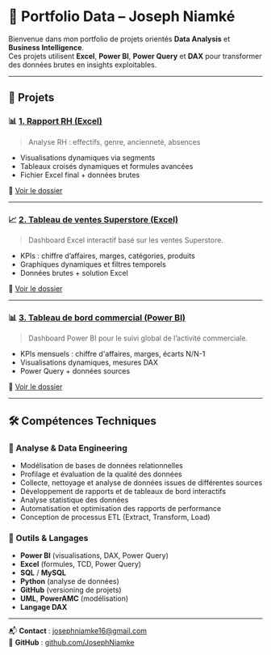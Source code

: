 # 💼 Portfolio Data – Joseph Niamké

Bienvenue dans mon portfolio de projets orientés **Data Analysis** et **Business Intelligence**.  
Ces projets utilisent **Excel**, **Power BI**, **Power Query** et **DAX** pour transformer des données brutes en insights exploitables.

---

## 📁 Projets

### 📊 [1. Rapport RH (Excel)](./Rapport%20RH)

> Analyse RH : effectifs, genre, ancienneté, absences

- Visualisations dynamiques via segments
- Tableaux croisés dynamiques et formules avancées
- Fichier Excel final + données brutes

📁 [Voir le dossier](./Rapport%20RH)

---

### 📈 [2. Tableau de ventes Superstore (Excel)](./Tableau%20de%20ventes%20superstore)

> Dashboard Excel interactif basé sur les ventes Superstore.

- KPIs : chiffre d’affaires, marges, catégories, produits
- Graphiques dynamiques et filtres temporels
- Données brutes + solution Excel

📁 [Voir le dossier](./Tableau%20de%20ventes%20superstore)

---

### 📊 [3. Tableau de bord commercial (Power BI)](./Tableau%20vente%20commerciale)

> Dashboard Power BI pour le suivi global de l’activité commerciale.

- KPIs mensuels : chiffre d'affaires, marges, écarts N/N-1
- Visualisations dynamiques, mesures DAX
- Power Query + données sources

📁 [Voir le dossier](./Tableau%20vente%20commerciale)

---
## 🛠️ Compétences Techniques

### 🔹 Analyse & Data Engineering
- Modélisation de bases de données relationnelles
- Profilage et évaluation de la qualité des données
- Collecte, nettoyage et analyse de données issues de différentes sources
- Développement de rapports et de tableaux de bord interactifs
- Analyse statistique des données
- Automatisation et optimisation des rapports de performance
- Conception de processus ETL (Extract, Transform, Load)

### 🔹 Outils & Langages
- **Power BI** (visualisations, DAX, Power Query)
- **Excel** (formules, TCD, Power Query)
- **SQL** / **MySQL**
- **Python** (analyse de données)
- **GitHub** (versioning de projets)
- **UML**, **PowerAMC** (modélisation)
- **Langage DAX**


---

📬 **Contact** : josephniamke16@gmail.com  
🔗 **GitHub** : [github.com/JosephNiamke](https://github.com/JosephNiamke)
